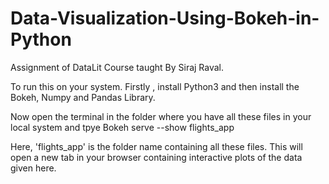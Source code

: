 # Data-Visualization-Using-Bokeh-in-Python
Assignment of DataLit Course taught By Siraj Raval.

To run this on your system.
Firstly , install Python3 and then install the Bokeh, Numpy and Pandas Library.

Now open the terminal in the folder where you have all these files in your local system and tpye 
Bokeh serve --show flights_app

Here, 'flights_app' is the folder name containing all these files.
This will open a new tab in your browser containing interactive plots of the data given here.
